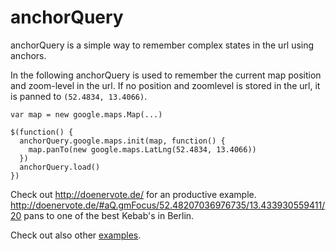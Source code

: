 anchorQuery
===========

anchorQuery is a simple way to remember complex states in the url using anchors.

In the following anchorQuery is used to remember the current map position and zoom-level in the url.
If no position and zoomlevel is stored in the url, it is panned to `(52.4834, 13.4066)`.

```
var map = new google.maps.Map(...)

$(function() {
  anchorQuery.google.maps.init(map, function() {
    map.panTo(new google.maps.LatLng(52.4834, 13.4066))
  })
  anchorQuery.load()
})
```

Check out http://doenervote.de/ for an productive example. http://doenervote.de/#aQ.gmFocus/52.48207036976735/13.433930559411/20 pans to one of the best Kebab's in Berlin.

Check out also other [examples](example).
